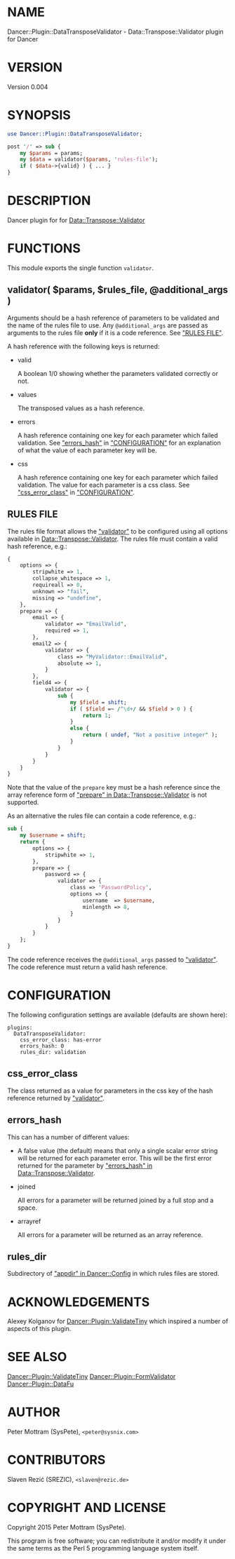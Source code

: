 # NAME

Dancer::Plugin::DataTransposeValidator - Data::Transpose::Validator plugin for Dancer

# VERSION

Version 0.004

# SYNOPSIS

```perl
use Dancer::Plugin::DataTransposeValidator;

post '/' => sub {
    my $params = params;
    my $data = validator($params, 'rules-file');
    if ( $data->{valid} ) { ... }
}
```

# DESCRIPTION

Dancer plugin for for [Data::Transpose::Validator](https://metacpan.org/pod/Data::Transpose::Validator)

# FUNCTIONS

This module exports the single function `validator`.

## validator( $params, $rules\_file, @additional\_args )

Arguments should be a hash reference of parameters to be validated and the
name of the rules file to use. Any `@additional_args` are passed as arguments
to the rules file **only** if it is a code reference. See ["RULES FILE"](#rules-file).

A hash reference with the following keys is returned:

- valid

    A boolean 1/0 showing whether the parameters validated correctly or not.

- values

    The transposed values as a hash reference.

- errors

    A hash reference containing one key for each parameter which failed validation.
    See ["errors\_hash"](#errors_hash) in ["CONFIGURATION"](#configuration) for an explanation of what the value
    of each parameter key will be.

- css

    A hash reference containing one key for each parameter which failed validation.
    The value for each parameter is a css class. See ["css\_error\_class"](#css_error_class) in
    ["CONFIGURATION"](#configuration).

## RULES FILE

The rules file format allows the ["validator"](#validator) to be configured using
all options available in [Data::Transpose::Validator](https://metacpan.org/pod/Data::Transpose::Validator). The rules file
must contain a valid hash reference, e.g.: 

```perl
{
    options => {
        stripwhite => 1,
        collapse_whitespace => 1,
        requireall => 0,
        unknown => "fail",
        missing => "undefine",
    },
    prepare => {
        email => {
            validator => "EmailValid",
            required => 1,
        },
        email2 => {
            validator => {
                class => "MyValidator::EmailValid",
                absolute => 1,
            }
        },
        field4 => {
            validator => {
                sub {
                    my $field = shift;
                    if ( $field =~ /^\d+/ && $field > 0 ) {
                        return 1;
                    }
                    else {
                        return ( undef, "Not a positive integer" );
                    }
                }
            }
        }
    }
}
```

Note that the value of the `prepare` key must be a hash reference since the
array reference form of ["prepare" in Data::Transpose::Validator](https://metacpan.org/pod/Data::Transpose::Validator#prepare) is not supported.

As an alternative the rules file can contain a code reference, e.g.:

```perl
sub {
    my $username = shift;
    return {
        options => {
            stripwhite => 1,
        },
        prepare => {
            password => {
                validator => {
                    class => 'PasswordPolicy',
                    options => {
                        username  => $username,
                        minlength => 8,
                    }
                }
            }
        }
    };
}
```

The code reference receives the `@additional_args` passed to ["validator"](#validator).
The code reference must return a valid hash reference.

# CONFIGURATION

The following configuration settings are available (defaults are
shown here):

```
plugins:
  DataTransposeValidator:
    css_error_class: has-error
    errors_hash: 0
    rules_dir: validation
```

## css\_error\_class

The class returned as a value for parameters in the css key of the hash
reference returned by ["validator"](#validator).

## errors\_hash

This can has a number of different values:

- A false value (the default) means that only a single scalar error string will
be returned for each parameter error. This will be the first error returned
for the parameter by ["errors\_hash" in Data::Transpose::Validator](https://metacpan.org/pod/Data::Transpose::Validator#errors_hash).
- joined

    All errors for a parameter will be returned joined by a full stop and a space.

- arrayref

    All errors for a parameter will be returned as an array reference.

## rules\_dir

Subdirectory of ["appdir" in Dancer::Config](https://metacpan.org/pod/Dancer::Config#appdir) in which rules files are stored.

# ACKNOWLEDGEMENTS

Alexey Kolganov for [Dancer::Plugin::ValidateTiny](https://metacpan.org/pod/Dancer::Plugin::ValidateTiny) which inspired a number
of aspects of this plugin.

# SEE ALSO

[Dancer::Plugin::ValidateTiny](https://metacpan.org/pod/Dancer::Plugin::ValidateTiny) [Dancer::Plugin::FormValidator](https://metacpan.org/pod/Dancer::Plugin::FormValidator)
[Dancer::Plugin::DataFu](https://metacpan.org/pod/Dancer::Plugin::DataFu)

# AUTHOR

Peter Mottram (SysPete), `<peter@sysnix.com>`

# CONTRIBUTORS

Slaven Rezić (SREZIC), `<slaven@rezic.de>`

# COPYRIGHT AND LICENSE

Copyright 2015 Peter Mottram (SysPete).

This program is free software; you can redistribute it and/or modify
it under the same terms as the Perl 5 programming language system itself.
